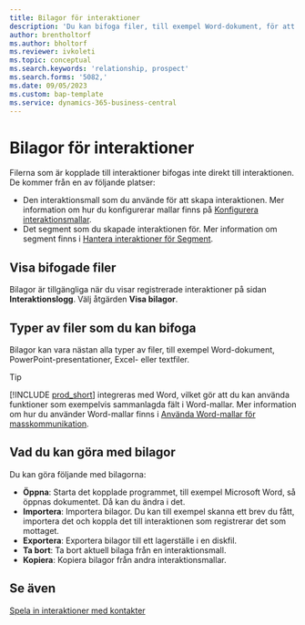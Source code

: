 ```yaml
---
title: Bilagor för interaktioner
description: 'Du kan bifoga filer, till exempel Word-dokument, för att lägga till information om en interaktion.'
author: brentholtorf
ms.author: bholtorf
ms.reviewer: ivkoleti
ms.topic: conceptual
ms.search.keywords: 'relationship, prospect'
ms.search.forms: '5082,'
ms.date: 09/05/2023
ms.custom: bap-template
ms.service: dynamics-365-business-central
---
```

# <a name="attachments-for-interactions"></a>Bilagor för interaktioner

Filerna som är kopplade till interaktioner bifogas inte direkt till interaktionen. De kommer från en av följande platser:

* Den interaktionsmall som du använde för att skapa interaktionen. Mer information om hur du konfigurerar mallar finns på [Konfigurera interaktionsmallar](marketing-interactions.md#set-up-interaction-templates).
* Det segment som du skapade interaktionen för. Mer information om segment finns i [Hantera interaktioner för Segment](marketing-interaction-segments.md).

## <a name="view-attachments"></a>Visa bifogade filer

Bilagor är tillgängliga när du visar registrerade interaktioner på sidan **Interaktionslogg**. Välj åtgärden **Visa bilagor**.

## <a name="types-of-files-you-can-attach"></a>Typer av filer som du kan bifoga

Bilagor kan vara nästan alla typer av filer, till exempel Word-dokument, PowerPoint-presentationer, Excel- eller textfiler.

> [!TIP]
> [!INCLUDE [prod_short](includes/prod_short.md)] integreras med Word, vilket gör att du kan använda funktioner som exempelvis sammanlagda fält i Word-mallar. Mer information om hur du använder Word-mallar finns i [Använda Word-mallar för masskommunikation](ui-mail-merge.md).

## <a name="what-you-can-do-with-attachments"></a>Vad du kan göra med bilagor

Du kan göra följande med bilagorna:

* **Öppna**: Starta det kopplade programmet, till exempel Microsoft Word, så öppnas dokumentet. Då kan du ändra i det.
* **Importera**: Importera bilagor. Du kan till exempel skanna ett brev du fått, importera det och koppla det till interaktionen som registrerar det som mottaget.
* **Exportera**: Exportera bilagor till ett lagerställe i en diskfil.
* **Ta bort**: Ta bort aktuell bilaga från en interaktionsmall.
* **Kopiera**: Kopiera bilagor från andra interaktionsmallar.

## <a name="see-also"></a>Se även

[Spela in interaktioner med kontakter](marketing-interactions.md)  
